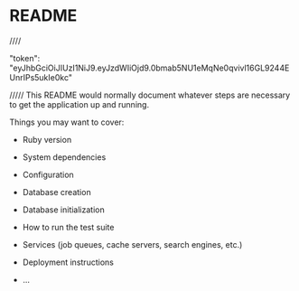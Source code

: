 # README
////

 "token": "eyJhbGciOiJIUzI1NiJ9.eyJzdWIiOjd9.0bmab5NU1eMqNe0qvivl16GL9244EUnrIPs5ukIe0kc"
 
/////
This README would normally document whatever steps are necessary to get the
application up and running.

Things you may want to cover:

* Ruby version

* System dependencies

* Configuration

* Database creation

* Database initialization

* How to run the test suite

* Services (job queues, cache servers, search engines, etc.)

* Deployment instructions

* ...
